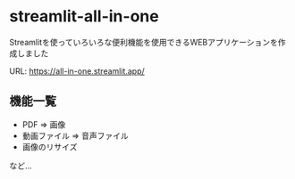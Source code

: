 # streamlit-all-in-one

Streamlitを使っていろいろな便利機能を使用できるWEBアプリケーションを作成しました

URL: https://all-in-one.streamlit.app/

## 機能一覧

- PDF ⇒ 画像
- 動画ファイル ⇒ 音声ファイル
- 画像のリサイズ

など…

